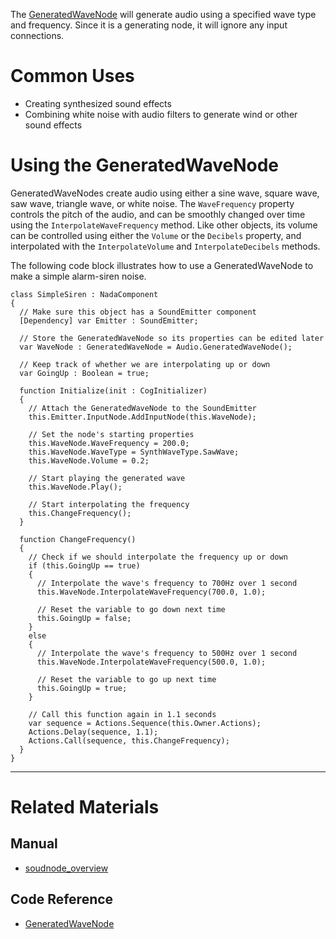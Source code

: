 The [ GeneratedWaveNode](https://github.com/ZilchEngine/ZilchDocs/blob/master/code_reference/class_reference/generatedwavenode.markdown) will generate audio using a specified wave type and frequency. Since it is a generating node, it will ignore any input connections.

 # Common Uses

- Creating synthesized sound effects
- Combining white noise with audio filters to generate wind or other sound effects

 # Using the GeneratedWaveNode

GeneratedWaveNodes create audio using either a sine wave, square wave, saw wave, triangle wave, or white noise. The `WaveFrequency` property controls the pitch of the audio, and can be smoothly changed over time using the `InterpolateWaveFrequency` method. Like other objects, its volume can be controlled using either the `Volume` or the `Decibels` property, and interpolated with the `InterpolateVolume` and `InterpolateDecibels` methods.

The following code block illustrates how to use a GeneratedWaveNode to make a simple alarm-siren noise.


```lang=csharp
class SimpleSiren : NadaComponent
{
  // Make sure this object has a SoundEmitter component
  [Dependency] var Emitter : SoundEmitter;
  
  // Store the GeneratedWaveNode so its properties can be edited later
  var WaveNode : GeneratedWaveNode = Audio.GeneratedWaveNode();

  // Keep track of whether we are interpolating up or down
  var GoingUp : Boolean = true;
  
  function Initialize(init : CogInitializer)
  {
    // Attach the GeneratedWaveNode to the SoundEmitter
    this.Emitter.InputNode.AddInputNode(this.WaveNode);

    // Set the node's starting properties
    this.WaveNode.WaveFrequency = 200.0;
    this.WaveNode.WaveType = SynthWaveType.SawWave;
    this.WaveNode.Volume = 0.2;

    // Start playing the generated wave
    this.WaveNode.Play();

    // Start interpolating the frequency
    this.ChangeFrequency();
  }

  function ChangeFrequency()
  {
    // Check if we should interpolate the frequency up or down
    if (this.GoingUp == true)
    {
      // Interpolate the wave's frequency to 700Hz over 1 second
      this.WaveNode.InterpolateWaveFrequency(700.0, 1.0);

      // Reset the variable to go down next time
      this.GoingUp = false;
    }
    else
    {
      // Interpolate the wave's frequency to 500Hz over 1 second
      this.WaveNode.InterpolateWaveFrequency(500.0, 1.0);

      // Reset the variable to go up next time
      this.GoingUp = true;
    }
    
    // Call this function again in 1.1 seconds
    var sequence = Actions.Sequence(this.Owner.Actions);
    Actions.Delay(sequence, 1.1);
    Actions.Call(sequence, this.ChangeFrequency);
  }
}
```

---
 # Related Materials
 ## Manual
- [soudnode_overview](https://github.com/ZilchEngine/ZilchDocs/blob/master/zilch_editor_documentation/zilchmanual/audio/soundnode/soudnode_overview.markdown)

 ## Code Reference
- [ GeneratedWaveNode ](https://github.com/ZilchEngine/ZilchDocs/blob/master/code_reference/class_reference/generatedwavenode.markdown) 

 